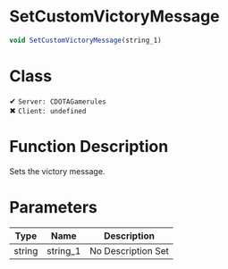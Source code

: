 # SetCustomVictoryMessage
```js
void SetCustomVictoryMessage(string_1)
```
# Class
✔ `Server: CDOTAGamerules`  
✖ `Client: undefined`  

# Function Description
Sets the victory message.
# Parameters
Type|Name|Description
--|--|--
string|string_1|No Description Set
